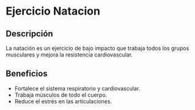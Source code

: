 # Ejercicio Natacion

## Descripción
La natación es un ejercicio de bajo impacto que trabaja todos los grupos musculares y mejora la resistencia cardiovascular.

## Beneficios
- Fortalece el sistema respiratorio y cardiovascular.
- Trabaja músculos de todo el cuerpo.
- Reduce el estrés en las articulaciones.

